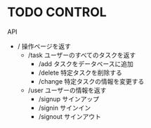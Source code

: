 # TODO CONTROL

API
- / 操作ページを返す
    - /task ユーザーのすべてのタスクを返す
        - /add タスクをデータベースに追加
        - /delete 特定タスクを削除する
        - /change 特定タスクの情報を変更する
    - /user ユーザーの情報を返す
        - /signup サインアップ
		- /signin サインイン
		- /signout サインアウト
